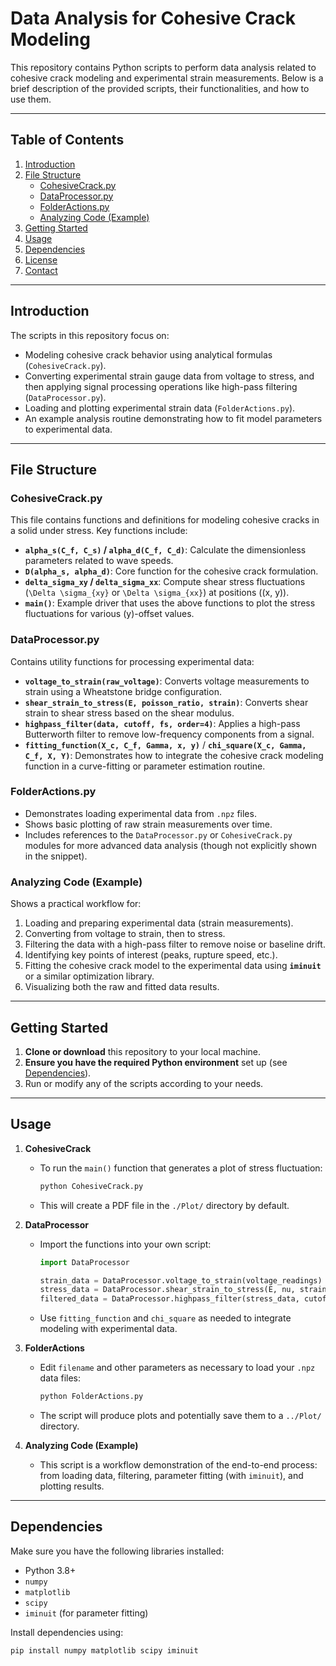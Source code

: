 # Data Analysis for Cohesive Crack Modeling

This repository contains Python scripts to perform data analysis related to cohesive crack modeling and experimental strain measurements. Below is a brief description of the provided scripts, their functionalities, and how to use them.

---

## Table of Contents
1. [Introduction](#introduction)
2. [File Structure](#file-structure)
   - [CohesiveCrack.py](#cohesivecrackpy)
   - [DataProcessor.py](#dataprocessorpy)
   - [FolderActions.py](#folderactionspy)
   - [Analyzing Code (Example)](#analyzing-code-example)
3. [Getting Started](#getting-started)
4. [Usage](#usage)
5. [Dependencies](#dependencies)
6. [License](#license)
7. [Contact](#contact)

---

## Introduction

The scripts in this repository focus on:
- Modeling cohesive crack behavior using analytical formulas (`CohesiveCrack.py`).
- Converting experimental strain gauge data from voltage to stress, and then applying signal processing operations like high-pass filtering (`DataProcessor.py`).
- Loading and plotting experimental strain data (`FolderActions.py`).
- An example analysis routine demonstrating how to fit model parameters to experimental data.

---

## File Structure

### CohesiveCrack.py
This file contains functions and definitions for modeling cohesive cracks in a solid under stress. Key functions include:
- **`alpha_s(C_f, C_s)` / `alpha_d(C_f, C_d)`**: Calculate the dimensionless parameters related to wave speeds.
- **`D(alpha_s, alpha_d)`**: Core function for the cohesive crack formulation.
- **`delta_sigma_xy` / `delta_sigma_xx`**: Compute shear stress fluctuations (`\Delta \sigma_{xy}` or `\Delta \sigma_{xx}`) at positions \((x, y)\).
- **`main()`**: Example driver that uses the above functions to plot the stress fluctuations for various \(y\)-offset values.

### DataProcessor.py
Contains utility functions for processing experimental data:
- **`voltage_to_strain(raw_voltage)`**: Converts voltage measurements to strain using a Wheatstone bridge configuration.
- **`shear_strain_to_stress(E, poisson_ratio, strain)`**: Converts shear strain to shear stress based on the shear modulus.
- **`highpass_filter(data, cutoff, fs, order=4)`**: Applies a high-pass Butterworth filter to remove low-frequency components from a signal.
- **`fitting_function(X_c, C_f, Gamma, x, y)`** / **`chi_square(X_c, Gamma, C_f, X, Y)`**: Demonstrates how to integrate the cohesive crack modeling function in a curve-fitting or parameter estimation routine.

### FolderActions.py
- Demonstrates loading experimental data from `.npz` files.
- Shows basic plotting of raw strain measurements over time.
- Includes references to the `DataProcessor.py` or `CohesiveCrack.py` modules for more advanced data analysis (though not explicitly shown in the snippet).

### Analyzing Code (Example)
Shows a practical workflow for:
1. Loading and preparing experimental data (strain measurements).
2. Converting from voltage to strain, then to stress.
3. Filtering the data with a high-pass filter to remove noise or baseline drift.
4. Identifying key points of interest (peaks, rupture speed, etc.).
5. Fitting the cohesive crack model to the experimental data using **`iminuit`** or a similar optimization library.
6. Visualizing both the raw and fitted data results.

---

## Getting Started

1. **Clone or download** this repository to your local machine.
2. **Ensure you have the required Python environment** set up (see [Dependencies](#dependencies)).
3. Run or modify any of the scripts according to your needs.

---

## Usage

1. **CohesiveCrack**  
   - To run the `main()` function that generates a plot of stress fluctuation:
     ```bash
     python CohesiveCrack.py
     ```
   - This will create a PDF file in the `./Plot/` directory by default.

2. **DataProcessor**  
   - Import the functions into your own script:
     ```python
     import DataProcessor

     strain_data = DataProcessor.voltage_to_strain(voltage_readings)
     stress_data = DataProcessor.shear_strain_to_stress(E, nu, strain_data)
     filtered_data = DataProcessor.highpass_filter(stress_data, cutoff_freq, sample_rate)
     ```
   - Use `fitting_function` and `chi_square` as needed to integrate modeling with experimental data.

3. **FolderActions**  
   - Edit `filename` and other parameters as necessary to load your `.npz` data files:
     ```python
     python FolderActions.py
     ```
   - The script will produce plots and potentially save them to a `../Plot/` directory.

4. **Analyzing Code (Example)**  
   - This script is a workflow demonstration of the end-to-end process: from loading data, filtering, parameter fitting (with `iminuit`), and plotting results.

---

## Dependencies

Make sure you have the following libraries installed:
- Python 3.8+  
- `numpy`  
- `matplotlib`  
- `scipy`  
- `iminuit` (for parameter fitting)  

Install dependencies using:
```bash
pip install numpy matplotlib scipy iminuit
